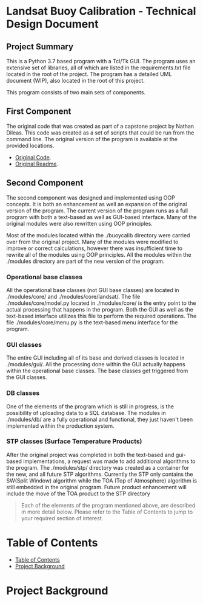 # Landsat Buoy Calibration - Technical Design Document
## Project Summary
This is a Python 3.7 based program with a Tcl/Tk GUI.  The program uses an extensive set of libraries, all of which are listed in the requirements.txt file located in the root of the project.  The program has a detailed UML document (WIP), also located in the root of this project.

This program consists of two main sets of components.

## First Component
The original code that was created as part of a capstone project by Nathan Dileas.  This code was created as a set of scripts that could be run from the command line.  The original version of the program is available at the provided locations.

* [Original Code](https://github.com/natedileas/Landsat-Buoy-Calibration).
* [Original Readme](https://github.com/natedileas/Landsat-Buoy-Calibration/blob/master/README.md).

## Second Component
The second component was designed and implemented using OOP concepts.  It is both an enhancement as well an expansion of the original version of the program.  The current version of the program runs as a full program with both a text-based as well as GUI-based interface.  Many of the original modules were also rewritten using OOP principles.

Most of the modules located within the ./buoycalib directory were carried over from the original project.  Many of the modules were modified to improve or correct calculations, however there was insufficient time to rewrite all of the modules using OOP principles.  All the modules within the ./modules directory are part of the new version of the program.

### Operational base classes
All the operational base classes (not GUI base classes) are located in ./modules/core/ and ./modules/core/landsat/.  The file ./modules/core/model.py located in ./modules/core/ is the entry point to the actual processing that happens in the program.  Both the GUI as well as the text-based interface utilizes this file to perform the required operations.  The file ./modules/core/menu.py is the text-based menu interface for the program.

### GUI classes
The entire GUI including all of its base and derived classes is located in ./modules/gui/.  All the processing done within the GUI actually happens within the operational base classes.  The base classes get triggered from the GUI classes.

### DB classes
One of the elements of the program which is still in progress, is the possibility of uploading data to a SQL database.  The modules in ./modules/db/ are a fully operational and functional, they just haven't been implemented within the production system.

### STP classes (Surface Temperature Products)
After the original project was completed in both the text-based and gui-based implementations, a request was made to add additional algorithms to the program.  The ./modules/stp/ directory was created as a container for the new, and all future STP algorithms.  Currently the STP only contains the SW(Split Window) algorithm while the TOA (Top of Atmosphere) algorithm is still embedded in the original program.  Future product enhancement will include the move of the TOA product to the STP directory

> Each of the elements of the program mentioned above, are described in more detail below.  Please refer to the Table of Contents to jump to your required section of interest.

# Table of Contents

<!--ts-->
* [Table of Contents](#table-of-contents)
* [Project Background](#project-background)
<!--te-->

# Project Background
